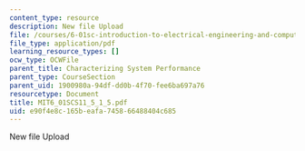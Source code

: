 ```yaml
---
content_type: resource
description: New file Upload
file: /courses/6-01sc-introduction-to-electrical-engineering-and-computer-science-i-spring-2011/e90f4e8c165beafa745866488404c685_MIT6_01SCS11_5_1_5.pdf
file_type: application/pdf
learning_resource_types: []
ocw_type: OCWFile
parent_title: Characterizing System Performance
parent_type: CourseSection
parent_uid: 1900980a-94df-dd0b-4f70-fee6ba697a76
resourcetype: Document
title: MIT6_01SCS11_5_1_5.pdf
uid: e90f4e8c-165b-eafa-7458-66488404c685
---
```

New file Upload